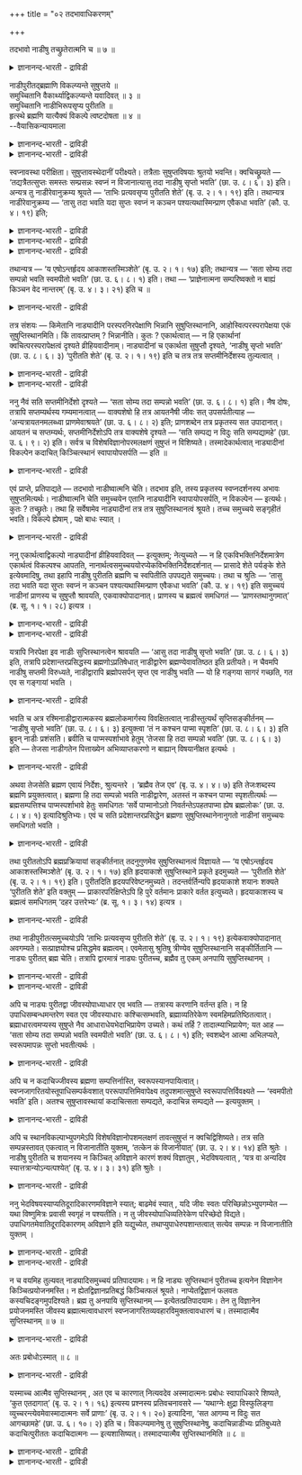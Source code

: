+++
title = "०२ तदभावाधिकरणम्"

+++

तदभावो नाडीषु तच्छ्रुतेरात्मनि च ॥ ७ ॥  
<details><summary>ज्ञानानन्द-भारती - द्राविडी</summary>

तदबावो नाडीषु तच्च्रुदेरात्मनि स ॥ ७ ॥
</details>

नाडीपुरीतद्ब्रह्माणि विकल्प्यन्ते सुषुप्तये ॥  
समुच्चितानि वैकार्थ्याद्विकल्प्यन्ते यवादिवत् ॥ ३ ॥  
समुच्चितानि नाडीभिरूपसृप्य पुरीतति ॥  
हृत्स्थे ब्रह्मणि यात्यैक्यं विकल्पे त्वष्टदोषता ॥ ४ ॥  
--वैयासिकन्यायमाला

<details><summary>ज्ञानानन्द-भारती - द्राविडी</summary>

सु षुप्तियिऩ् पॊरुट्टु नाडिगळ्, पुरीदत्, पिरह्मम् ऎऩ्ऱु मूऩ्ऱुम् विगल्बिक्कप्पडुगिऩ्ऱऩवा (एदेऩुम् ऒऩ्ऱु ऎऩ्ऱा)? अल्लदु मूऩ्ऱुम् सेर्न्दु ऎऩ्ऱु सॊल्लप्पट्टिरुक् किऱदा? ऒरे उत्तेसत्तै युडैयदाल्, यवम् मुदलियदैप् पोल विगल्बप्पडुगिऩ्ऱऩ।
</details>

<details><summary>ज्ञानानन्द-भारती - द्राविडी</summary>

मूऩ्ऱुम् सेर्न्दुदाऩ् नाडिगळ् वऴियाग पुरीददिऩ् समीबम् पोय्, ह्रुदयत्तिलुळ्ळ पिरह्मत्तिल् ऒऩ्ऱाग आगुम् तऩ्मैयै अडैगिऱदु। विगल्बम् ऎऩ्ऱालो ऎट्टु तोषङ्गळ् एऱ्पडुम्।
</details>

स्वप्नावस्था परीक्षिता। सुषुप्तावस्थेदानीं परीक्ष्यते। तत्रैताः सुषुप्तविषयाः श्रुतयो भवन्ति। क्वचिच्छ्रूयते — ‘तद्यत्रैतत्सुप्तः समस्तः सम्प्रसन्नः स्वप्नं न विजानात्यासु तदा नाडीषु सृप्तो भवति’ (छा. उ. ८। ६। ३) इति। अन्यत्र तु नाडीरेवानुक्रम्य श्रूयते — ‘ताभिः प्रत्यवसृप्य पुरीतति शेते’ (बृ. उ. २। १। १९) इति। तथान्यत्र नाडीरेवानुक्रम्य — ‘तासु तदा भवति यदा सुप्तः स्वप्नं न कञ्चन पश्यत्यथास्मिन्प्राण एवैकधा भवति’ (कौ. उ. ४। १९) इति;

<details><summary>ज्ञानानन्द-भारती - द्राविडी</summary>

(जीवऩ् सुषुप्ति कालत्तिल् नाडिगळिल् सॆल्गिऱाऩ्, पुरीदत्तिल् तूङ्गुगिऱाऩ्, पिरह्मत्तिल् तूङ्गुगिऱाऩ् ऎऩ्ऱु सुरुदिगळ् नाडि पुरीदत्, पिरह्मम् इम्मूऩ्ऱैयुम् सुषुप्ति स्ताऩमाग कूऱुगिऱदु। इम्मूऩ्ऱु स्ताऩङ्गळिल् विगल्बमा अल्लदु समुच्चयमा। अदावदु इम्मूऩ्ऱिल् एदावदु ऒरु इडत्तिल् सुषुप्तिया अल्लदु नाडि वऴियाग पुरीदत्तिल् सॆऩ्ऱु अङ्गु पिरह्मत्तिल् सुषुप्तिया ऎऩ्ऱु सन्देहम्। ‘व्रीहियाल् यागम् सॆय्य वेण्डुम्। यवत्ताल् यागम् सॆय्य वेण्डुम्' ऎऩ्ऱ विदिगळिल् व्रीहि, यवम् इरण्डुक्कुम् ऒरे पुरोडासम् पिरयोजऩमाग इरुप्पदाल् व्रीहियिऩालो अल्लदु यवत्तालो यागम् सॆय्य वेण्डुम् ऎऩ्ऱु विगल्बम् सॊल्वदु पोल् इङ्गुम् सुषुप्ति ऎऩ्ऱ ऒरे पिरयोजऩमिरुप्पदाल् विगल्बम्। इम्मूऩ्ऱिल् एदावदु ऒऩ्ऱिल् अदावदु ऒरु समयम् नाडियिलुम् मऱ्ऱॊरु समयम् पुरीदत्तिलुम्, वेऱॊरु समयम् पिरह्मत्तिलुम् जीवऩ् तूङ्गुगिऱाऩ् ऎऩ्ऱु पूर्वबक्षम्।
</details>

<details><summary>ज्ञानानन्द-भारती - द्राविडी</summary>

मूऩ्ऱु स्ताऩङ्गळुक्कुम् ऒरे पिरयोजऩम् इल्लै। कण् मुदलियवऱ्ऱिल् सञ्जरिक्कुम् जीवऩ् हिरुदयत्तिलुळ्ळ पिरह्मत्तैयडैवदऱ्कु वऴि नाडि, पुरीदत् हिरुदयत्तै सुऱ्ऱियिरुप्पदु त्वारम् वऴियाग माडिक्कुच् चॆऩ्ऱु अङ्गे कट्टिलिल्बडुत्तुत् तूङ्गुवदुबोल् नाडि वऴियाग पुरीदत्तुक्कुच् चॆऩ्ऱु अङ्गे पिरह्मत्तिल् तूङ्गुगिऱाऩ्। आगवे पलऩ् वॆव्वेऱाग इरुप्पदाल् इङ्गु विगल्बम् इल्लै। जीवऩुक्कु सुषुप्ति पिरह्मत्तिल् ताऩ् अदऱ्कु उबगारगमाग इरुप्पदाल् समुच्चयम् प्रह्मत्तिल् सुषुप्ति ऎऩ्ऱु सॊऩ्ऩालुम् कट्टिलिल् मऩिदऩ् तूङ्गुवदु पोल् जीवऩुक्कुम्, पिरह्मत्तिऱ्कुम् आदारम् आदेयम् ऎऩ्ऱवेऱ्ऱुमै किडैयादु। अन्दक् करणम् ऎऩ्ऱ उबादि सम्बन्दमिल्लाददाल् सुषुप्तियिल् जीवऩ् पिरह्मत्तुडऩ् ऒऩ्ऱागक् कलन्दु विडुगिऱाऩ्)।
</details>

<details><summary>ज्ञानानन्द-भारती - द्राविडी</summary>

स्वप्ऩ अवस्तै विसारिक्कप्पट्टदु ; इप्पॊऴुदु सुषुप्ति अवस्तै विसारिक्कप्पडुगिऱदु। अङ्गु सुषुप्ति विषयमाग इन्द सुरुदिगळ् इरुक्किऩ्ऱऩ:- ओरिडत्तिल् “अप्पॊऴुदु ऎङ्गे इव्विदम् तूङ्गुगिऱवऩाय्, अडङ्गिऩवऩाय्, नऩ्गु तॆळिवडैन्दवऩाय् स्वप्ऩत्तै अऱिवदिल्लैयो, अप्पॊऴुदु इन्द नाडिगळिल् नुऴैन्दवऩाग इरुक्किऱाऩ्" (सान्।VIII;६-३) ऎऩ्ऱु सॊल्लप्पडुगिऱदु। वेऱिडत्तिलो नाडिगळैये आरम्बित्तु "अवैगळ् वऴियाय् पोय् पुरीदत्तिल् तूङ्गुगिऱाऩ्" (पिरुहत्।II;१-१९) ऎऩ्ऱु सॊल्लप्पडुगिऱदु। अप्पडिये इऩ्ऩॊरु इडत्तिल् नाडिगळैये आरम्बित्तु “ऎप्पॊऴुदु तूङ्गुगिऱवऩ् ऎन्द स्वप्ऩत्तैयुम् पार्प्पदिल्लैयो, अप्पॊऴुदु अन्द नाडिगळिल् इरुक्किऱाऩ्, पिऱगु इन्द पिराणऩिलेये ऒऩ्ऱाग आगिविडुगिऱाऩ्” (कौषीदगी। IV;१९) ऎऩ्ऱु।
</details>

तथान्यत्र — ‘य एषोऽन्तर्हृदय आकाशस्तस्मिञ्शेते’ (बृ. उ. २। १। १७) इति; तथान्यत्र — ‘सता सोम्य तदा सम्पन्नो भवति स्वमपीतो भवति’ (छा. उ. ६। ८। १) इति। तथा — ‘प्राज्ञेनात्मना सम्परिष्वक्तो न बाह्यं किञ्चन वेद नान्तरम्’ (बृ. उ. ४। ३। २१) इति च ॥

<details><summary>ज्ञानानन्द-भारती - द्राविडी</summary>

अप्पडिये वेऱिडत्तिल् "ह्रुदयत्तिऱ्कुळ् इन्द आगासम् ऎदुवो, अदिल् तूङ्गुगिऱाऩ्” (पिरुहत्।II;१-१७) ऎऩ्ऱु अप्पडिये वेऱिडत्तिल् "हे सोम्य, अप्पॊऴुदु सत्वस्तुवुडऩ् र्न्दुविडुगिऱाऩ्; तऩ्ऩै अडैन्दवऩाग आगिऱाऩ्" (सान्।VI-८-१) ऎऩ्ऱु; पिराक्ञऩाऩ आत्माविऩाल् नऩ्गु आलिङ्गऩम् सॆय्यप्पट्टवऩाग वॆळियिल् उळ्ळ ऎदैयुम् अऱिवदिल्लै। उळ्ळेयुळ्ळदैयुम्, अऱिवदिल्लै। (पिरुहत्।IV;३-२१)ऎऩ्ऱुम्।
</details>

तत्र संशयः — किमेतानि नाड्यादीनि परस्परनिरपेक्षाणि भिन्नानि सुषुप्तिस्थानानि, आहोस्वित्परस्परापेक्षया एकं सुषुप्तिस्थानमिति। किं तावत्प्राप्तम् ? भिन्नानीति। कुतः ? एकार्थत्वात् — न हि एकार्थानां क्वचित्परस्परापेक्षत्वं दृश्यते व्रीहियवादीनाम्। नाड्यादीनां च एकार्थता सुषुप्तौ दृश्यते, ‘नाडीषु सृप्तो भवति’ (छा. उ. ८। ६। ३) ‘पुरीतति शेते’ (बृ. उ. २। १। १९) इति च तत्र तत्र सप्तमीनिर्देशस्य तुल्यत्वात् ।

<details><summary>ज्ञानानन्द-भारती - द्राविडी</summary>

अङ्गु इन्द नाडि मुदलियवैगळ् ऒऩ्ऱुक् कॊऩ्ऱु अबेक्षैयिल्लामल् वॆव्वेऱाऩ सुषुप्ति स्ताऩङ्गळा? अल्लदु ऒऩ्ऱुक्कॊऩ्ऱु अबेक्षै युडऩ् ऒरे सुषुप्ति स्ताऩमा? ऎऩ्ऱु सन्देहम्।
</details>

<details><summary>ज्ञानानन्द-भारती - द्राविडी</summary>

पूर्वबक्षम्: ऎदु न्यायम्? वॆव्वेऱु ऎऩ्ऱु एऩ्? ऒरे पिरयोजऩमुळ्ळदाग इरुप्पदाल्। ऒरे पिरयोजऩमुळ्ळ नॆल्, यवम् मुदलियवैगळुक्कु ऒऩ्ऱुक्कॊऩ्ऱु अबेक्षिक्कुम् तऩ्मै ऎङ्गुमे काणप्पडुवदिल्लै। नाडि मुदलियवैगळुक्कु ऒरे पिरयोजऩमुळ्ळ तऩ्मै सुषुप्तियिल् काण्गिऱदु। “नाडिगळिल् नुऴैन्दवऩाग इरुक्किऱाऩ्" (सान्।VIII;६-३)। "पुरीदत्तिल् तूङ्गुगिऱाऩ्” (पिरुहत्।II;१-१९) ऎऩ्ऱु अङ्गङ्गु एऴाम् वेऱ्ऱुमैयाल् कुऱिप्पिडुवदु समाऩमायिरुप्पदाल्।
</details>

ननु नैवं सति सप्तमीनिर्देशो दृश्यते — ‘सता सोम्य तदा सम्पन्नो भवति’ (छा. उ. ६। ८। १) इति। नैष दोषः, तत्रापि सप्तम्यर्थस्य गम्यमानत्वात् — वाक्यशेषो हि तत्र आयतनैषी जीवः सत् उपसर्पतीत्याह — ‘अन्यत्रायतनमलब्ध्वा प्राणमेवाश्रयते’ (छा. उ. ६। ८। २) इति; प्राणशब्देन तत्र प्रकृतस्य सत उपादानात्। आयतनं च सप्तम्यर्थः, सप्तमीनिर्देशोऽपि तत्र वाक्यशेषे दृश्यते — ‘सति सम्पद्य न विदुः सति सम्पद्यामहे’ (छा. उ. ६। ९। २) इति। सर्वत्र च विशेषविज्ञानोपरमलक्षणं सुषुप्तं न विशिष्यते। तस्मादेकार्थत्वात् नाड्यादीनां विकल्पेन कदाचित् किञ्चित्स्थानं स्वापायोपसर्पति — इति ॥

<details><summary>ज्ञानानन्द-भारती - द्राविडी</summary>

"हे सोम्य, अप्पॊऴुदु सत्वस्तुवुडऩ् सेर्न्दवऩाग आगिऱाऩ्" (सान्।VI;८-१) ऎऩ्ऱु सत्वस् तुविल् इदु पोल एऴाम् वेऱ्ऱुमैयाल् कुऱिप्पिडुवदु काणविल्लैये (अङ्गु मूऩ्ऱावदु वेऱ्ऱुमैयि रुप्पदाल्) यॆऩ्ऱाल्, इदु तोषमिल्लै। अङ्गेयुम् कूड एऴाम् वेऱ्ऱुमैयिऩ् अर्त्तम् अऱियप्पडुवदाल्, अङ्गे पिऩ्वाक्कियम् जीवऩ् इरुक्क इडम् विरुम्बिक्कॊण्डु सत् वस्तुविडम् पोगिऱाऩ् ऎऩ्ऱु सॊल्गिऱदु। 'वेऱु ऎङ्गेयुम् इरुक्क इडम् अगप्पडामल् पिराणऩैये पोय् अडैगिऱाऩ्' ऎऩ्ऱु पिराणऩ् ऎऩ्ऱ सप्तत्तिऩाल् पिरगिरुदमाऩ सत् वस्तुवै अङ्गे सॊल्वदाल्; इरुक्क इडम् ऎऩ्बदु एऴाम् वेऱ्ऱुमै यिऩ् अर्त्तम्। अङ्गे पिऩ्वाक्कियत्तिल् एऴाम् वेऱ्ऱु मैयाल् कुऱिप्पिडप्पडुवदुम् काणप्पडुगिऱदु। 'सत्वस् तुविल् सेर्न्दु, सत्वस्तुविल् सेर्न्दिरुक्किऱोम् ऎऩ्ऱु अऱिवदिल्लै' (सान्।VI;९-२) ऎऩ्ऱु। ऎल्लाविडत्तिलुम् विसेष अऱिवु इल्लामऱ् पोगिऱदाऩ लक्षणमुळ्ळ सुषुप्ति वित्यासप्पडुवदिल्लै। आगैयाल् ऒरे पिरयोजऩमुळ्ळदाल्, नाडि मुदलियवैगळुक्कुळ् विगल्बमाग ऒव्वॊरु समयम् ऒव्वॊरु स्ताऩत्तै तूक्कत्तिऱ्काग अडैगिऱाऩ्, ऎऩ्ऱु।
</details>

एवं प्राप्ते, प्रतिपाद्यते — तदभावो नाडीष्वात्मनि चेति। तदभाव इति, तस्य प्रकृतस्य स्वप्नदर्शनस्य अभावः सुषुप्तमित्यर्थः। नाडीष्वात्मनि चेति समुच्चयेन एतानि नाड्यादीनि स्वापायोपसर्पति, न विकल्पेन — इत्यर्थः। कुतः ? तच्छ्रुतेः। तथा हि सर्वेषामेव नाड्यादीनां तत्र तत्र सुषुप्तिस्थानत्वं श्रूयते। तच्च समुच्चये सङ्गृहीतं भवति। विकल्पे ह्येषाम् , पक्षे बाधः स्यात् ।

<details><summary>ज्ञानानन्द-भारती - द्राविडी</summary>

सित्तान्दम्: इप्पडि वरुम् पोदु सॊल्लप् पडुगिऱदु। "अदऩ् इल्लामै नाडिगळिलुम् आत्माविलुम्” ऎऩ्ऱु। “अदऩ् इल्लामै” ऎऩ्बदु “अदऩ्” पिरगिरु तमाऩ स्वप्ऩ तर्सत्तिऩ्, इल्लामै, नल्ल तूक्कम् ऎऩ्ऱु अर्त्तम्। "नाडिगळिलुम्, आत्माविलुम्” ऎऩ्ऱु समुच्चयमाग इन्द नाडि मुदलाऩवैगळै तूक्कत् तिऱ्काग अडैगिऱाऩ्। विगल्बमाग इल्लै ऎऩ्ऱु अर्त्तम्। एऩ्? “अप्पडि सॊल्लियिरुप्पदाल्”, अप्पडि नाडि मुदलिय ऎल्लावऱ्ऱिऱ्कुमे अङ्गङ्गे सुषुप्ति स्ताऩमायिरुक्कुम् तऩ्मै सॊल्लप्पडुगिऱदु। समुच्चय पक्षत्तिल् अदु सेर्त्तुक्कॊण्डदाग आगुम्। विगल्बम् ऎऩ्ऱाल् इवैगळुक्कु सिल समयम् पादम् एऱ्पडुम्।
</details>

ननु एकार्थत्वाद्विकल्पो नाड्यादीनां व्रीहियवादिवत् — इत्युक्तम्; नेत्युच्यते — न हि एकविभक्तिनिर्देशमात्रेण एकार्थत्वं विकल्पश्च आपतति, नानार्थत्वसमुच्चययोरप्येकविभक्तिनिर्देशदर्शनात् — प्रासादे शेते पर्यङ्के शेते इत्येवमादिषु, तथा इहापि नाडीषु पुरीतति ब्रह्मणि च स्वपितीति उपपद्यते समुच्चयः। तथा च श्रुतिः — ‘तासु तदा भवति यदा सुप्तः स्वप्नं न कञ्चन पश्यत्यथास्मिन्प्राण एवैकधा भवति’ (कौ. उ. ४। १९) इति समुच्चयं नाडीनां प्राणस्य च सुषुप्तौ श्रावयति, एकवाक्योपादानात्। प्राणस्य च ब्रह्मत्वं समधिगतं — ‘प्राणस्तथानुगमात्’ (ब्र. सू. १। १। २८) इत्यत्र ।

<details><summary>ज्ञानानन्द-भारती - द्राविडी</summary>

ऒरे पिरयोजऩमुळ्ळदायिरुप्पदाल् नॆल्, यवम् मुदलियवैबोल, नाडि मुदलियवैगळुक्कु विगल्बम् ऎऩ्ऱु सॊल्लप्पट्टदेयॆऩ्ऱाल्, सरियल्ल ऎऩ्ऱु सॊल्लप्पडुगिऱदु। ऒरे वेऱ्ऱुमैयै कुऱिप्पिट्टिरुप्पदु मात्तिरत्तिऩाल् ऒरे पिरयोजऩमुळ्ळ तऩ्मैयुम् विगल्बमुम् एऱ्पडादु। पलविद पिरयोजऩमुळ्ळ तऩ्मै, समुच्चयम् इवैगळुक्कुम्गूड ऒरे वेऱ्ऱुमैयाल् कुऱिप्पिडुवदु काण्बदाल्, माळिगैगळिल् तूङ्गुगिऱाऩ्, कट्टिलिल् तूङ्गुगिऱाऩ् ऎऩ्बदु मुदलाऩवैगळिल्।
</details>

<details><summary>ज्ञानानन्द-भारती - द्राविडी</summary>

अदेमादिरि इङ्गेयुम् नाडिगळिलुम्, पुरीदत्तिलुम्, पिरह्मत्तिलुम्, तूङ्गुगिऱाऩ् ऎऩ्ऱु इव्विदम् समुच्चयम् (सेर्प्पदु) पॊरुत्तमागुम्। अप्पडि सुरुदियुम् "तूङ्गुगिऱवऩ् ऎप्पॊऴुदु ऎन्द स्वप्ऩत्तैयुम् पार्क्कविल्लैयो, अप्पॊऴुदु अवैगळिल् इरुक्कि ऱाऩ्। पिऱगु इन्द पिराणऩिडत्तिलेये ऒऩ्ऱाग आगिविडुगिऱाऩ्” (कौषीदगी।IV;१९) ऎऩ्ऱु सुषुप् तियिल् नाडिगळुक्कुम् पिराणऩुक्कुम् समुच्चयत्तैच् चॊल्गिऱदु, ऒरे वाक्कियत्तिल् सॊल्लियिरुप्पदाल्, पिराणऩ् ऎऩ्बदऱ्कु पिरह्मत्तऩ्मै। ‘पिराणऩ् अव्विदम् तुडर्न्दिरुप्पदाल्' - (I-१-२८) ऎऩ्ऱ पिरह्म सूत्रत्तिल् अऱियप्पट्टिरुक्किऱदु।
</details>

यत्रापि निरपेक्षा इव नाडीः सुप्तिस्थानत्वेन श्रावयति — ‘आसु तदा नाडीषु सृप्तो भवति’ (छा. उ. ८। ६। ३) इति, तत्रापि प्रदेशान्तरप्रसिद्धस्य ब्रह्मणोऽप्रतिषेधात् नाडीद्वारेण ब्रह्मण्येवावतिष्ठत इति प्रतीयते। न चैवमपि नाडीषु सप्तमी विरुध्यते, नाडीद्वारापि ब्रह्मोपसर्पन् सृप्त एव नाडीषु भवति — यो हि गङ्गया सागरं गच्छति, गत एव स गङ्गायां भवति ।

<details><summary>ज्ञानानन्द-भारती - द्राविडी</summary>

ऎङ्गे वेऱॊऩ्ऱैयुम् अबेक्षिक्कामल् पोल नाडिगळै सुषुप्ति स्ताऩमाग सॊल्गिऱदो, “अप्पॊऴुदु इन्द नाडिगळिल् नुऴैन्दवऩाग इरुक्किऱाऩ्" (सान्।VIII;६-३) ऎऩ्ऱु, अङ्गेयुम्गूड, मऱ्ऱ विडत्तिल् पिरसित्तमायुळ्ळ पिरह्मत्तै मऱुक्काद तिऩाल्, नाडी वऴियागवे पिरह्मत्तिलेये तङ्गुगिऱाऩ् ऎऩ्ऱु तॆरिगिऱदु। अप्पडियिरुन्दालुम् नाडि विषयत्तिल् उळ्ळ एऴाम् वेऱ्ऱुमै विरोदप्पडादु। नाडि वऴियाग पिरह्मत्तिऩिडम् पोगिऱवऩुम् नाडिगळिल् पोऩवऩा कवे इरुक्किऱाऩ्। ऎवऩ् कङ्गै वऴियाग समुत्तिरम् सॆल्लुगिऱाऩो, अवऩ् कङ्गैयिलुम् पोऩवऩ्दाऩे?
</details>

भवति च अत्र रश्मिनाडीद्वारात्मकस्य ब्रह्मलोकमार्गस्य विवक्षितत्वात् नाडीस्तुत्यर्थं सृप्तिसङ्कीर्तनम् — ‘नाडीषु सृप्तो भवति’ (छा. उ. ८। ६। ३) इत्युक्त्वा ‘तं न कश्चन पाप्मा स्पृशति’ (छा. उ. ८। ६। ३) इति ब्रुवन् नाडीः प्रशंसति। ब्रवीति च पाप्मस्पर्शाभावे हेतुम् ‘तेजसा हि तदा सम्पन्नो भवति’ (छा. उ. ८। ६। ३) इति — तेजसा नाडीगतेन पित्ताख्येन अभिव्याप्तकरणो न बाह्यान् विषयानीक्षत इत्यर्थः ।

<details><summary>ज्ञानानन्द-भारती - द्राविडी</summary>

मेलुम्, किरणम् नाडि वऴियायुळ्ळ पिरह्मलोगम् पोगुम् वऴियै सॊल्ल उत्तेसमाऩदिऩाल्, नाडियै स्तुदि सॆय्वदऱ्काग अङ्गु पोवदु सॊल्लप्पडुगिऱदु। “नाडिगळिल् पोगिऱवऩाग इरुक्किऱाऩ्" (सान्।VIII;६-३) ऎऩ्ऱु सॊल्लिविट्टु "अवऩै ऒरुविद पाबमुम् तीण्डादु" (सान्।VIII;६-३) ऎऩ्ऱु सॊल्लि नाडिगळै स्तुदिक्किऱदु। पाबम् तीण्डाददऱ्कुक् कारणत्तैयुम् सॊल्गिऱदु। “अप्पॊऴुदु तेजस्सुडऩ् सेर्न्दल्लवा इरुक्किऱाऩ्" (सान्।VIII;६-३) ऎऩ्ऱु, नाडियिलुळ्ळ पित्तम् ऎऩ्ऱ पॆयरुडैय तेजसिऩाल् वियाबिक्कप्पट्ट इन्दिरियङ्गळैयुडैयवऩाय् वॆळियिल् उळ्ळ विषयङ्गळै पार्प्पदिल्लै ऎऩ्ऱु अर्त्तम्।
</details>

अथवा तेजसेति ब्रह्मण एवायं निर्देशः, श्रुत्यन्तरे । ‘ब्रह्मैव तेज एव’ (बृ. उ. ४। ४। ७) इति तेजःशब्दस्य ब्रह्मणि प्रयुक्तत्वात्। ब्रह्मणा हि तदा सम्पन्नो भवति नाडीद्वारेण, अतस्तं न कश्चन पाप्मा स्पृशतीत्यर्थः — ब्रह्मसम्पत्तिश्च पाप्मस्पर्शाभावे हेतुः समधिगतः ‘सर्वे पाप्मानोऽतो निवर्तन्तेऽपहतपाप्मा ह्येष ब्रह्मलोकः’ (छा. उ. ८। ४। १) इत्यादिश्रुतिभ्यः। एवं च सति प्रदेशान्तरप्रसिद्धेन ब्रह्मणा सुषुप्तिस्थानेनानुगतो नाडीनां समुच्चयः समधिगतो भवति ।

<details><summary>ज्ञानानन्द-भारती - द्राविडी</summary>

अल्लदु, तेजसुडऩ् ऎऩ्बदु पिरह्मत्तैये कुऱिप्पदागुम्, वेऱु सुरुदियिल् "पिरह्ममे तेजस्से” (पिरुहत्।IV;४-७) ऎऩ्ऱु तेजस् ऎऩ्ऱ सप्तम् पिरह् मत्तिल् पिरयोगम् सॆय्यप्पट्टिरुप्पदाल्। अप्पॊऴुदु नाडीवऴियाग पिरह्मत्तुडऩ् अल्लवा सेर्न्दिरुक्किऱाऩ्; आगैयाल् अवऩै ऎन्द पाबमुम् तॊडादु ऎऩ्ऱु अर्त्तम्। पिरह्मत्तुडऩ् सेरुवदो, पाबम् तॊडरामलि रुप्पदऱ्कु कारणम् ऎऩ्ऱु अऱियप्पट्टदे, “ऎल्ला पाबङ्गळुम् इवऩिडमिरुन्दु विलगिविडुगिऩ्ऱऩ। इवऩ् पाबमऱ्ऱ पिरह्ममागिऱ लोगमल्लवा?” (सान्।VIII;४-२) ऎऩ्बदु मुदलाऩ सुरुदिगळिलिरुन्दु इव्विदमिरुप्पदाल् वेऱु इडत्तिल् पिरसित्तमायुळ्ळ सुषुप्ति स्ताऩमाऩ पिरह्मत्तुडऩ् सेर्न्दु नाडिगळुक्कु समुच्चयम् अऱियप्पट्टदाग आगिऱदु।
</details>

तथा पुरीततोऽपि ब्रह्मप्रक्रियायां सङ्कीर्तनात् तदनुगुणमेव सुषुप्तिस्थानत्वं विज्ञायते — ‘य एषोऽन्तर्हृदय आकाशस्तस्मिञ्शेते’ (बृ. उ. २। १। १७) इति हृदयाकाशे सुषुप्तिस्थाने प्रकृते इदमुच्यते — ‘पुरीतति शेते’ (बृ. उ. २। १। १९) इति। पुरीतदिति हृदयपरिवेष्टनमुच्यते। तदन्तर्वर्तिन्यपि हृदयाकाशे शयानः शक्यते ‘पुरीतति शेते’ इति वक्तुम् — प्राकारपरिक्षिप्तेऽपि हि पुरे वर्तमानः प्राकारे वर्तत इत्युच्यते। हृदयाकाशस्य च ब्रह्मत्वं समधिगतम् ‘दहर उत्तरेभ्यः’ (ब्र. सू. १। ३। १४) इत्यत्र ।

<details><summary>ज्ञानानन्द-भारती - द्राविडी</summary>

अव्विदमे पुरीदत्तिऱ्कुम् पिरह्म पिरगरणत्तिल् सॊल्लुवदिरुप्पदिऩाल् अदऱ्कु अणुगुणमागवे सुषुप्ति स्ताऩत्तऩ्मै अऱियप्पडुगिऱदु। “ह्रुदयत् तिऱ्कुळ् इन्द आगासम् ऎदुवो, अदिल् तूङ्गुगिऱाऩ्” (पिरुहत्।II;१-१७)ऎऩ्ऱु ह्रुदयागासमागिऱ, सुषुप्तिस् ताऩम् पिरगिरुदमायिरुक्कैयिल् "पुरीदत्तिल् तूङ्गुगि ऱाऩ्” (पिरुहत्।II;१-१९) ऎऩ्ऱ इदु सॊल्लप्पडुगिऱदु। “पुरीदत्” ऎऩ्बदु ह्रुदयत्तै सुऱ्ऱियिरुप्पदु। अदऱ्कुळ् इरुक्कुम् ह्रुदयागासत्तिल् तूङ्गुबवऩुम्, पुरीदत्तिल् तूङ्गुगिऱाऩ् ऎऩ्ऱु सॊल्लमुडियुम्; मदिळाल् सूऴप्पट्ट पट्टणत्तिल् इरुप्पवऩुम् मदिळिऱ्कुळ् इरुक्किऱाऩ् ऎऩ्ऱु सॊल्ललाम्। ह्रुदयागासत्तिऱ्कु पिरह्ममायि रुक्कुम् तऩ्मै "सिऱियदु, मेल् वाक्कियङ्गळाल्” (सूत्रम्I;३-१४) ऎऩ्ऱ विडत्तिल् अऱियप्पट्टदु।
</details>

तथा नाडीपुरीतत्समुच्चयोऽपि ‘ताभिः प्रत्यवसृप्य पुरीतति शेते’ (बृ. उ. २। १। १९) इत्येकवाक्योपादानात् अवगम्यते। सत्प्राज्ञयोश्च प्रसिद्धमेव ब्रह्मत्वम्। एवमेतासु श्रुतिषु त्रीण्येव सुषुप्तिस्थानानि सङ्कीर्तितानि — नाड्यः पुरीतत् ब्रह्म चेति। तत्रापि द्वारमात्रं नाड्यः पुरीतच्च, ब्रह्मैव तु एकम् अनपायि सुषुप्तिस्थानम् ।

<details><summary>ज्ञानानन्द-भारती - द्राविडी</summary>

अप्पडिये नाडिगळुक्कुम्, पुरीदत्तिऱ्कुम् समुच्च यमुम् "अवैगळ् वऴियाय् पोय् पुरीदत्तिल् तूङ्गु किऱाऩ्" (पिरुहत्।II;१-१९) ऎऩ्ऱु ऒरे वाक्कियत्तिल् सॊल्लियिरुप्पदाल् तॆरिगिऱदु। सत्वस्तु, पिराक्ञऩ्, इवर्गळुक्कु पिरह्मत्तऩ्मै पिरसित्तमे।
</details>

<details><summary>ज्ञानानन्द-भारती - द्राविडी</summary>

इव्विदम् इन्द सुरुदिगळिल् नाडिगळ्, पुरीदत्, पिरह्मम् ऎऩ्ऱु मूऩ्ऱु सुषुप्ति स्ताऩङ्गळ् ताऩ् सॊल्लप्पट्टिरुक्किऩ्ऱऩ। अवैगळिलुम्, नाडिगळुम् पुरीदत्तुम् वऴिमात्तिरमेयागुम्, पिरह्मम् ऒऩ्ऱु ताऩ् सुषुप्ति स्ताऩम्।
</details>

अपि च नाड्यः पुरीतद्वा जीवस्योपाध्याधार एव भवति — तत्रास्य करणानि वर्तन्त इति। न हि उपाधिसम्बन्धमन्तरेण स्वत एव जीवस्याधारः कश्चित्सम्भवति, ब्रह्माव्यतिरेकेण स्वमहिमप्रतिष्ठितत्वात्। ब्रह्माधारत्वमप्यस्य सुषुप्ते नैव आधाराधेयभेदाभिप्रायेण उच्यते। कथं तर्हि ? तादात्म्याभिप्रायेण; यत आह — ‘सता सोम्य तदा सम्पन्नो भवति स्वमपीतो भवति’ (छा. उ. ६। ८। १) इति; स्वशब्देन आत्मा अभिलप्यते, स्वरूपमापन्नः सुप्तो भवतीत्यर्थः ।

<details><summary>ज्ञानानन्द-भारती - द्राविडी</summary>

मेलुम्, नाडिगळो, पुरीदत्तो जीवऩुडैय उबादिगळुक्कुत्ताऩ् आदारमाग इरुक्कुम्, इवऩुडैय इन्दिरियङ्गळ् अवैगळिल् इरुक्किऩ्ऱऩ ऎऩ्ऱ कारणत्तिऩाल्। उबादिगळिऩ् सम्बन्दमऩ्ऩियिल् ताऩागवे जीवऩुक्कु आदारमाग ऎदुवुम् सम्बविक्कादु। पिरह्मत्तैत् तविर वेऱिल्लाददिऩाल तऩ् महिमैयिलेये पिरदिष्टिदऩायिरुप्पदाल्। इवऩुक्कु सुषुप्तियिल् पिरह्मत्तै आदारमायुडैय तऩ्मै ऎऩ्बदुम् आदारम् आदेयम् ऎऩ्ऱ वेऱुबाडु अबिप्पिरायत्तिल् सॊल्लप्पडविल्लै। ऎप्पडि ऎऩ्ऱाल्, तादात्म्यम्, इरण्डुम् ऒऩ्ऱु ऎऩ्ऱ अबिप्पिरायत्तिऩाल् सॊल्लप्पडुगिऱदु। एऩॆऩ्ऱाल् "हे सोम्य, अप्पॊऴुदु सत्वस्तुवुडऩ् सेर्न्दवऩाग आगिऱाऩ्। तऩ्ऩै अडैन्दवऩाग आगिऱाऩ्" (सान्।VI;८-१) ऎऩ्ऱु सॊल्गिऱदु। "ताऩ्" ऎऩ्ऱ सप्तत्तिऩाल् आत्मावे सॊल्लप्पडुगिऱदु। तूङ्गुगिऱवऩ् तऩ् स्वरूबत्तैय टैन्दवऩाग आगिऱाऩ् ऎऩ्ऱु अर्त्तम्।
</details>

अपि च न कदाचिज्जीवस्य ब्रह्मणा सम्पत्तिर्नास्ति, स्वरूपस्यानपायित्वात्। स्वप्नजागरितयोस्तूपाधिसम्पर्कवशात् पररूपापत्तिमिवापेक्ष्य तदुपशमात्सुषुप्ते स्वरूपापत्तिर्विवक्ष्यते — ‘स्वमपीतो भवति’ इति। अतश्च सुषुप्तावस्थायां कदाचित्सता सम्पद्यते, कदाचिन्न सम्पद्यते — इत्ययुक्तम् ।

<details><summary>ज्ञानानन्द-भारती - द्राविडी</summary>

तविरवुम्, स्वरूबम् विलगाद तऩ्मैयुळ्ळदाल्, जीवऩुक्कु पिरह्मत्तोडु सेर्क्कै ऒरु समयमुमिल् लामल् इल्लै। स्वप्ऩत्तिलुम् जागिरत्तिलुमो, उबादिगळुडैय सम्बन्दम् कारणमाग वेऱु रूबत्तै अडैवदुबोल् इरुप्पदै अबेक्षित्तु सुषुप्तियिल् अवैगळ् अडङ्गिविडुवदाल् स्वरूबत्तै अडैवदाग सॊल्लप्पडुगिऱदु। आगैयालुम् सुषुप्ति अवस्तै यिल् सिल समयम् सत्वस्तुवुडऩ् ऒऩ्ऱागिऱाऩ्; सिल समयङ्गळिल् ऒऩ्ऱावदिल्लैयॆऩ्बदु युक्तमागादु।
</details>

अपि च स्थानविकल्पाभ्युपगमेऽपि विशेषविज्ञानोपशमलक्षणं तावत्सुषुप्तं न क्वचिद्विशिष्यते। तत्र सति सम्पन्नस्तावत् एकत्वात् न विजानातीति युक्तम्, ‘तत्केन कं विजानीयात्’ (छा. उ. २। ४। १४) इति श्रुतेः । नाडीषु पुरीतति च शयानस्य न किञ्चित् अविज्ञाने कारणं शक्यं विज्ञातुम् , भेदविषयत्वात् , ‘यत्र वा अन्यदिव स्यात्तत्रान्योऽन्यत्पश्येत्’ (बृ. उ. ४। ३। ३१) इति श्रुतेः ।

<details><summary>ज्ञानानन्द-भारती - द्राविडी</summary>

मेलुम्, स्ताऩत्तिल् विगल्बमुण्डॆऩ्ऱु ऒप्पुक्कॊण्डालुम् कूड, विसेषमायुळ्ळ अऱिविऱ्कु अडक्कम् ऎऩ्गिऱ लक्षणमुडैय सुषुप्ति ऎङ्गेयुम् वित्यासप्पडादु। अङ्गु, सत्वस्तुविल् सेर्न्दवऩ् अत्तुडऩ् ऒऩ्ऱागवे इरुप्पदाल् अऱियविल्लै यॆऩ्बदु न्यायम्, "अप्पॊऴुदु ऎदिऩाल् ऎदै अऱिवाऩ्" (पिरुहत्।II;४-१४) ऎऩ्ऱु सुरुदियिरुप्पदाल्। नाडिगळिलुम् पुरीदत्तिलुम् तूङ्गुगिऱवऩुक्कु अऱियामलि रुप्पदऱ्कु ऒरु कारणमुम् इरुप्पदाग अऱिय मुडियादु। पेद विषयमायिरुप्पदाल्, ‘ऎङ्गु वेऱु पोल इरुक्कुमो, अङ्गे ऒरुवऩ् मऱ्ऱदैप् पार्क्कमुडियुम्' (पिरुहत्।IV;३-३१) ऎऩ्ऱ सुरुदियिऩाल्।
</details>

ननु भेदविषयस्याप्यतिदूरादिकारणमविज्ञाने स्यात्; बाढमेवं स्यात् , यदि जीवः स्वतः परिच्छिन्नोऽभ्युपगम्येत — यथा विष्णुमित्रः प्रवासी स्वगृहं न पश्यतीति। न तु जीवस्योपाधिव्यतिरेकेण परिच्छेदो विद्यते। उपाधिगतमेवातिदूरादिकारणम् अविज्ञाने इति यद्युच्येत, तथाप्युपाधेरुपशान्तत्वात् सत्येव सम्पन्नः न विजानातीति युक्तम् ।

<details><summary>ज्ञानानन्द-भारती - द्राविडी</summary>

पेद विषयमायिरुप्पदऱ्कुक् कूड, वॆगु तूरत्तिल् इरुप्पदु मुदलियदु, अऱिवु एऱ्पडाददऱ्कु कारणमाग इरुक्कलामे? ऎऩ्ऱाल्, वास्तवम्। जीवऩ् स्वबावत्तिलेये अळविऱ्कु उळ्बट्टवऩ् ऎऩ्ऱु ऒप्पुक्कॊळ्ळप्पडुमेयाऩाल् अव्विदम् इरुक्कलाम्, विष्णुमित्रऩ् अयलूरुक्कुप् पोयिरुप्पवऩ् तऩ् वीट्टैप् पार्प्पदिल्लैयॆऩ्बदु ऎप्पडियो, अप्पडि । जीवऩुक्को उबादियै विट्टु अळवुक्कुळ्बडुवदु किडैयादु।
</details>

<details><summary>ज्ञानानन्द-भारती - द्राविडी</summary>

उबादि सम्बन्दमागवेयुळ्ळ वॆगुदूरम् मुदलाऩदु अऱियामलिरुप्पदऱ्कुक् कारणम् ऎऩ्ऱु सॊऩ्ऩाल्, अप्पडियुम् उबादिगळ् अडङ्गियिरुप्पदिऩाल् सत्वस्तुविलेये सेर्न्दु अऱियविल्लै ऎऩ्ऱु सॊल्वदाऩ् न्यायम्।
</details>

न च वयमिह तुल्यवत् नाड्यादिसमुच्चयं प्रतिपादयामः। न हि नाड्यः सुप्तिस्थानं पुरीतच्च इत्यनेन विज्ञानेन किञ्चित्प्रयोजनमस्ति। न ह्येतद्विज्ञानप्रतिबद्धं किञ्चित्फलं श्रूयते। नाप्येतद्विज्ञानं फलवतः कस्यचिदङ्गमुपदिश्यते। ब्रह्म तु अनपायि सुप्तिस्थानम् — इत्येतत्प्रतिपादयामः। तेन तु विज्ञानेन प्रयोजनमस्ति जीवस्य ब्रह्मात्मत्वावधारणं स्वप्नजागरितव्यवहारविमुक्तत्वावधारणं च। तस्मादात्मैव सुप्तिस्थानम् ॥ ७ ॥

<details><summary>ज्ञानानन्द-भारती - द्राविडी</summary>

मेलुम् नाडि मुदलियदिऩ् समुच्चयत्तै समाऩम्बोल नाम् इङ्गु ऎडुत्तुच् चॊल्लविल्लै। नाडिगळ् अल्लदु पुरीदत् सुषुप्तिस्ताऩम् ऎऩ्ऱ इन्द अऱिविऩाल् कॊञ्जमेऩुम् पिरयोजऩम् किडैयादु। इन्द अऱिवु सम्बन्दमाय् ऎव्विद पलऩुम् सुरुदियिल् सॊल्लप्पडवुमिल्लै। इन्द अऱिवु पलऩैयुडैय वेऱु ऎदऱ्कुम् अङ्गमागवुम् उबदेसिक्कप्पडविल्लै। पिरह्ममो माऱाद सुषुप्तिस्ताऩम् ऎऩ्बदै ऎडुत्तुक्काट्टुगिऱोम्। अन्द अऱिविऩालेयो पिरयो जऩम् इरुक्किऱदु, जीवऩुक्कु पिरह्मत्तऩ्मैयै उऱुदिप्पडुत्तुवदुम्, 'स्वप्ऩ जागिरत् व्यवहारङ्गळि लिरुन्दु विडुबट्टु इरुक्कुम् तऩ्मैयै उऱुदिप्पडुत्तु वदुम्। आगैयाल् आत्मादाऩ् सुषुप्तिस्ताऩम्।
</details>

अतः प्रबोधोऽस्मात् ॥ ८ ॥  
<details><summary>ज्ञानानन्द-भारती - द्राविडी</summary>

अद: प्रबोदोअस्मात् ॥ ८ ॥
</details>

यस्माच्च आत्मैव सुप्तिस्थानम् , अत एव च कारणात् नित्यवदेव अस्मादात्मनः प्रबोधः स्वापाधिकारे शिष्यते, ‘कुत एतदागात्’ (बृ. उ. २। १। १६) इत्यस्य प्रश्नस्य प्रतिवचनावसरे — ‘यथाग्नेः क्षुद्रा विस्फुलिङ्गा व्युच्चरन्त्येवमेवास्मादात्मनः सर्वे प्राणाः’ (बृ. उ. २। १। २०) इत्यादिना, ‘सत आगम्य न विदुः सत आगच्छामहे’ (छा. उ. ६। १०। २) इति च। विकल्प्यमानेषु तु सुषुप्तिस्थानेषु, कदाचिन्नाडीभ्यः प्रतिबुध्यते कदाचित्पुरीततः कदाचिदात्मनः — इत्यशासिष्यत्। तस्मादप्यात्मैव सुप्तिस्थानमिति ॥ ८ ॥

<details><summary>ज्ञानानन्द-भारती - द्राविडी</summary>

ऎदिऩाल् आत्मादाऩ् सुषुप्तिस्ताऩमो “अदिऩालेये”, अन्द कारणत्तिऩालेये, सुषुप्ति पिरगरणत्तिल् “इदिलिरुन्दु”,आत्माविलिरुन्दु “विऴिप्पु”, तीर्माऩमाऩदु पोलवे, सॊल्लप्पडुगिऱदु। “ऎङ्गिरुन्दु इव्विदम् वन्दाऩ्" (पिरुहत्।II;१-१६) ऎऩ्ऱ इन्द केळ्विक्कु पदिल् सॊल्लुम् समयत्तिल् “ऎप्पडि अक्ऩि यिलिरुन्दु सिऱुबॊऱिगळ् वॆळिक्किळम्बुगिऩ्ऱऩवो, अप्पडियेदाऩ् इन्द आत्माविऩिडमिरुन्दु ऎल्ला पिराणऩ्गळुम्" (पिरुहत्।II;१-२०) ऎऩ्बदु मुदलाऩदि ऩाल्, “सत्वस्तुविलिरुन्दु वन्दु, सत्वस्तु विलिरुन्दु वरुगिऱोम् ऎऩ्ऱु अऱिवदिल्लै" (सान्।VI;१०-२) ऎऩ्ऱुम्।
</details>

<details><summary>ज्ञानानन्द-भारती - द्राविडी</summary>

सुषुप्तिस्ताऩङ्गळ् विगल्बिक्कमुडियुमाऩाल्, सिल समयम् नाडिगळिलिरुन्दु, सिल समयम् पुरीदत्तिलि रुन्दु, सिल समयम् आत्माविलिरुन्दु विऴित्तुक्कॊळ् किऱाऩ् ऎऩ्ऱु सॊल्लियिरुक्क वेण्डुम्। अदिऩालुम् आत्मादाऩ् सुषुप्तिस्ताऩम्, ऎऩ्ऱु
</details>

